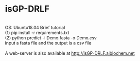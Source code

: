 # isGP-DRLF<br />
<br />OS: Ubuntu18.04
Brief tutorial <br />
(1) pip install -r requirements.txt <br />
(2) python predict -i Demo.fasta -o Demo.csv <br />input a fasta file and the output is a csv file <br /> <br />
A web-server is also available at http://isGP-DRLF.aibiochem.net <br /> <br />
